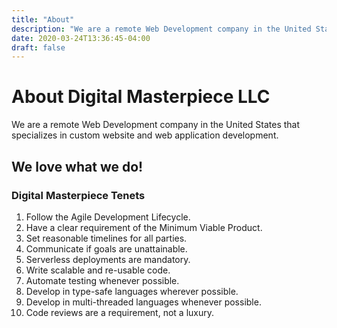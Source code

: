 ```yaml
---
title: "About"
description: "We are a remote Web Development company in the United States that specializes in custom website and web application development."
date: 2020-03-24T13:36:45-04:00
draft: false
---
```


# About Digital Masterpiece LLC

We are a remote Web Development company in the United States that specializes in custom website and web application development.

## We love what we do!

### Digital Masterpiece Tenets

1. Follow the Agile Development Lifecycle.
2. Have a clear requirement of the Minimum Viable Product.
3. Set reasonable timelines for all parties.
4. Communicate if goals are unattainable.
5. Serverless deployments are mandatory.
6. Write scalable and re-usable code.
7. Automate testing whenever possible.
8. Develop in type-safe languages wherever possible.
9. Develop in multi-threaded languages whenever possible.
10. Code reviews are a requirement, not a luxury.